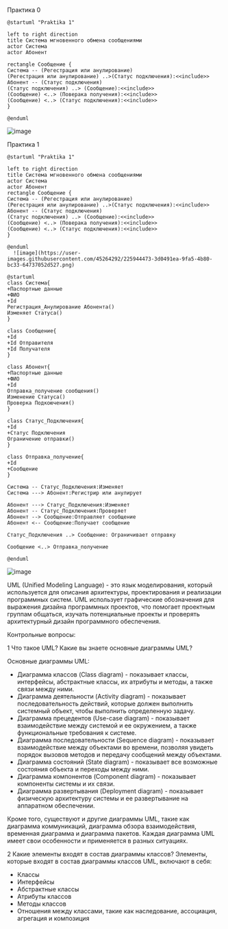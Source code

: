 Практика 0
```
@startuml "Praktika 1"

left to right direction
title Система мгновенного обмена сообщениями
actor Система
actor Абонент

rectangle Сообщение {
Система -- (Регестрация или анулирование)
(Регестрация или анулирование) ..>(Статус подключения):<<include>>
Абонент -- (Статус подключения)
(Статус подключения) ..> (Cообщение):<<include>>
(Cообщение) <..> (Поверака получения):<<include>>
(Cообщение) <..> (Статус подключения):<<include>>
}
  
@enduml
```  
  ![image](https://user-images.githubusercontent.com/45264292/225944473-3d0491ea-9fa5-4b80-bc33-64737052d527.png)


Практика 1
```
@startuml "Praktika 1" 

left to right direction  
title Система мгновенного обмена сообщениями  
actor Система  
actor Абонент
rectangle Сообщение {
Система -- (Регестрация или анулирование)
(Регестрация или анулирование) ..>(Статус подключения):<<include>>  
Абонент -- (Статус подключения)  
(Статус подключения) ..> (Cообщение):<<include>>  
(Cообщение) <..> (Поверака получения):<<include>> 
(Cообщение) <..> (Статус подключения):<<include>>  
}
  
@enduml
  ![image](https://user-images.githubusercontent.com/45264292/225944473-3d0491ea-9fa5-4b80-bc33-64737052d527.png)

@startuml
class Система{  
+Паспортные данные  
+ФИО  
+Id 
Регистрация_Анулирование Абонента()  
Изменяет Статуса()
}

class Сообщение{ 
+Id
+Id Отправителя
+Id Получателя
}

class Абонент{
+Паспортные данные
+ФИО
+Id
Отправка_получение сообщения()
Изменение Статуса()
Проверка Подкоючения()
}

class Статус_Подключения{
+Id
+Статус Подключения
Ограничение отправки()
}

class Отправка_получение{
+Id
+Сообщение
}

Система -- Статус_Подключения:Изменяет
Система ---> Абонент:Регистрир или анулирует
 
Абонент ---> Статус_Подключения:Изменяет 
Абонент -- Статус_Подключения:Проверяет
Абонент --> Сообщение:Отправляет сообщение
Абонент <-- Сообщение:Получает сообщение
            
Статус_Подключения ..> Сообщение: Ограничивает отправку
  
Сообщение <..> Отправка_получение
  
@enduml
```  
  
![image](https://user-images.githubusercontent.com/45264292/225944610-ffa19ac5-1abd-47b5-bc5e-b33565862d1f.png)


UML (Unified Modeling Language) - это язык моделирования, который используется для описания архитектуры, проектирования и реализации программных систем. UML использует графические обозначения для выражения дизайна программных проектов, что помогает проектным группам общаться, изучать потенциальные проекты и проверять архитектурный дизайн программного обеспечения.

Контрольные вопросы:

1 Что такое UML? Какие вы знаете основные диаграммы UML?

Основные диаграммы UML:

* Диаграмма классов (Class diagram) - показывает классы, интерфейсы, абстрактные классы, их атрибуты и методы, а также связи между ними.
* Диаграмма деятельности (Activity diagram) - показывает последовательность действий, которые должен выполнить системный объект, чтобы выполнить определенную задачу.
* Диаграмма прецедентов (Use-case diagram) - показывает взаимодействие между системой и ее окружением, а также функциональные требования к системе.
* Диаграмма последовательности (Sequence diagram) - показывает взаимодействие между объектами во времени, позволяя увидеть порядок вызовов методов и передачу сообщений между объектами.
* Диаграмма состояний (State diagram) - показывает все возможные состояния объекта и переходы между ними.
* Диаграмма компонентов (Component diagram) - показывает компоненты системы и их связи.
* Диаграмма развертывания (Deployment diagram) - показывает физическую архитектуру системы и ее развертывание на аппаратном обеспечении.

Кроме того, существуют и другие диаграммы UML, такие как диаграмма коммуникаций, диаграмма обзора взаимодействия, временная диаграмма и диаграмма пакетов. Каждая диаграмма UML имеет свои особенности и применяется в разных ситуациях.

2 Какие элементы входят в состав диаграммы классов?
Элементы, которые входят в состав диаграммы классов UML, включают в себя:

* Классы
* Интерфейсы
* Абстрактные классы
* Атрибуты классов
* Методы классов
* Отношения между классами, такие как наследование, ассоциация, агрегация и композиция
